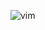 ![vim](https://user-images.githubusercontent.com/9105882/53208388-d61efe00-3636-11e9-898b-77336f05aec1.png)

